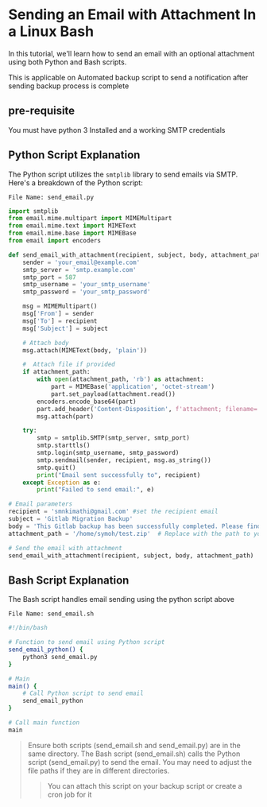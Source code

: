 # Sending an Email with Attachment In a Linux Bash
In this tutorial, we'll learn how to send an email with an optional attachment using both Python and Bash scripts.

This is applicable on Automated backup script to send a notification after sending backup process is complete

## pre-requisite
You must have python 3 Installed and a working SMTP credentials

## Python Script Explanation

The Python script utilizes the `smtplib` library to send emails via SMTP. Here's a breakdown of the Python script:

`File Name: send_email.py`

```python
import smtplib
from email.mime.multipart import MIMEMultipart
from email.mime.text import MIMEText
from email.mime.base import MIMEBase
from email import encoders

def send_email_with_attachment(recipient, subject, body, attachment_path=None):
    sender = 'your_email@example.com'
    smtp_server = 'smtp.example.com'
    smtp_port = 587
    smtp_username = 'your_smtp_username'
    smtp_password = 'your_smtp_password'

    msg = MIMEMultipart()
    msg['From'] = sender
    msg['To'] = recipient
    msg['Subject'] = subject

    # Attach body
    msg.attach(MIMEText(body, 'plain'))

    #  Attach file if provided
    if attachment_path:
        with open(attachment_path, 'rb') as attachment:
            part = MIMEBase('application', 'octet-stream')
            part.set_payload(attachment.read())
        encoders.encode_base64(part)
        part.add_header('Content-Disposition', f'attachment; filename= {attachment_path}')
        msg.attach(part)

    try:
        smtp = smtplib.SMTP(smtp_server, smtp_port)
        smtp.starttls()
        smtp.login(smtp_username, smtp_password)
        smtp.sendmail(sender, recipient, msg.as_string())
        smtp.quit()
        print("Email sent successfully to", recipient)
    except Exception as e:
        print("Failed to send email:", e)

# Email parameters
recipient = 'smnkimathi@gmail.com' #set the recipient email
subject = 'Gitlab Migration Backup'
body = 'This Gitlab backup has been successfully completed. Please find attached backup file. This is a test email with test attachment.'
attachment_path = '/home/symoh/test.zip'  # Replace with the path to your document, or leave as None(I.E attachment_path = None )

# Send the email with attachment
send_email_with_attachment(recipient, subject, body, attachment_path)
```
## Bash Script Explanation

The Bash script handles email sending using the python script above

`File Name: send_email.sh`
```bash
#!/bin/bash

# Function to send email using Python script
send_email_python() {
    python3 send_email.py
}

# Main
main() {
    # Call Python script to send email
    send_email_python
}

# Call main function
main
```
> Ensure both scripts (send_email.sh and send_email.py) are in the same directory. The Bash script (send_email.sh) calls the Python script (send_email.py) to send the email. You may need to adjust the file paths if they are in different directories.
>> You can attach this script on your backup script or create a cron job for it
